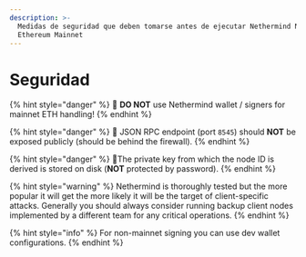 ```yaml
---
description: >-
  Medidas de seguridad que deben tomarse antes de ejecutar Nethermind Node en
  Ethereum Mainnet
---
```


# Seguridad

{% hint style="danger" %}
📢 **DO NOT** use Nethermind wallet / signers for mainnet ETH handling!
{% endhint %}

{% hint style="danger" %}
📢 JSON RPC endpoint \(port `8545`\) should **NOT** be exposed publicly \(should be behind the firewall\).
{% endhint %}

{% hint style="danger" %}
📢The private key from which the node ID is derived is stored on disk \(**NOT** protected by password\).
{% endhint %}

{% hint style="warning" %}
Nethermind is thoroughly tested but the more popular it will get the more likely it will be the target of client-specific attacks. Generally you should always consider running backup client nodes implemented by a different team for any critical operations.
{% endhint %}

{% hint style="info" %}
For non-mainnet signing you can use dev wallet configurations.
{% endhint %}

